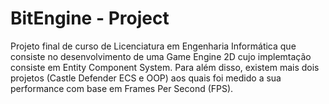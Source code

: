 # BitEngine - Project 
Projeto final de curso de Licenciatura em Engenharia Informática que consiste no desenvolvimento de uma Game Engine 2D cujo implemtação consiste em Entity Component System.
Para além disso, existem mais dois projetos (Castle Defender ECS e OOP) aos quais foi medido a sua performance com base em Frames Per Second (FPS).
